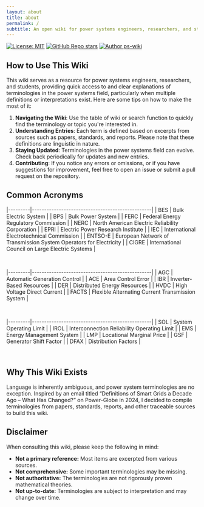 ```yaml
---
layout: about
title: about
permalink: /
subtitle: An open wiki for power systems engineers, researchers, and students.
---
```


[![License: MIT](https://img.shields.io/badge/License-MIT-yellow.svg)](https://github.com/ps-wiki/ps-wiki.github.io/blob/main/LICENSE)
[![GitHub Repo stars](https://img.shields.io/github/stars/ps-wiki/ps-wiki.github.io)](https://github.com/ps-wiki/ps-wiki.github.io)
[![Author ps-wiki](https://img.shields.io/badge/ps-wiki-b820f9?labelColor=b820f9&logo=githubsponsors&logoColor=fff)](https://github.com/ps-wiki)

## How to Use This Wiki

This wiki serves as a resource for power systems engineers, researchers, and students, providing quick access to and clear explanations of terminologies in the power systems field, particularly when multiple definitions or interpretations exist.
Here are some tips on how to make the most of it:

1. **Navigating the Wiki**: Use the table of wiki or search function to quickly find the terminology or topic you're interested in.
1. **Understanding Entries**: Each term is defined based on excerpts from sources such as papers, standards, and reports. Please note that these definitions are linguistic in nature.
1. **Staying Updated**: Terminologies in the power systems field can evolve. Check back periodically for updates and new entries.
1. **Contributing**: If you notice any errors or omissions, or if you have suggestions for improvement, feel free to open an issue or submit a pull request on the repository.

## Common Acronyms

|---------|-------------------------------------------------|
| BES | Bulk Electric System |
| BPS | Bulk Power System |
| FERC | Federal Energy Regulatory Commission |
| NERC | North American Electric Reliability Corporation |
| EPRI | Electric Power Research Institute |
| IEC | International Electrotechnical Commission |
| ENTSO-E | European Network of Transmission System Operators for Electricity |
| CIGRE | International Council on Large Electric Systems |

<br>

|---------|-------------------------------------------------|
| AGC | Automatic Generation Control |
| ACE | Area Control Error |
| IBR | Inverter-Based Resources |
| DER | Distributed Energy Resources |
| HVDC | High Voltage Direct Current |
| FACTS | Flexible Alternating Current Transmission System |

<br>

|---------|-------------------------------------------------|
| SOL | System Operating Limit |
| IROL | Interconnection Reliability Operating Limit |
| EMS | Energy Management System |
| LMP | Locational Marginal Price |
| GSF | Generator Shift Factor |
| DFAX | Distribution Factors |

<br>

## Why This Wiki Exists

Language is inherently ambiguous, and power system terminologies are no exception. Inspired by an email titled “Definitions of Smart Grids a Decade Ago – What Has Changed?” on Power-Globe in 2024, I decided to compile terminologies from papers, standards, reports, and other traceable sources to build this wiki.

## Disclaimer

When consulting this wiki, please keep the following in mind:

- **Not a primary reference:** Most items are excerpted from various sources.
- **Not comprehensive:** Some important terminologies may be missing.
- **Not authoritative:** The terminologies are not rigorously proven mathematical theories.
- **Not up-to-date:** Terminologies are subject to interpretation and may change over time.
